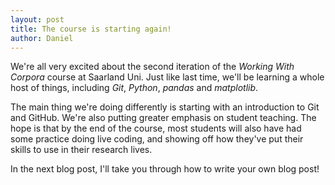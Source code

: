```yaml
---
layout: post
title: The course is starting again!
author: Daniel
---
```


We're all very excited about the second iteration of the *Working With Corpora* course at Saarland Uni. Just like last time, we'll be learning a whole host of things, including *Git*, *Python*, *pandas* and *matplotlib*.

The main thing we're doing differently is starting with an introduction to Git and GitHub. We're also putting greater emphasis on student teaching. The hope is that by the end of the course, most students will also have had some practice doing live coding, and showing off how they've put their skills to use in their research lives.

In the next blog post, I'll take you through how to write your own blog post!